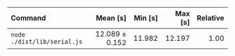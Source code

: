 | Command                     |       Mean [s] | Min [s] | Max [s] | Relative |
| :-------------------------- | -------------: | ------: | ------: | -------: |
| `node ./dist/lib/serial.js` | 12.089 ± 0.152 |  11.982 |  12.197 |     1.00 |
